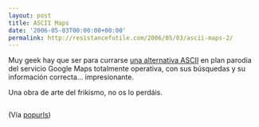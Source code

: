 ```yaml
---
layout: post
title: ASCII Maps
date: '2006-05-03T00:00:00+00:00'
permalink: http://resistancefutile.com/2006/05/03/ascii-maps-2/
---
```

Muy geek hay que ser para currarse <a href="http://www.asciimaps.com/">una alternativa ASCII</a> en plan parodia del servicio Google Maps totalmente operativa, con sus búsquedas y su información correcta... impresionante.

Una obra de arte del frikismo, no os lo perdáis.

<a href="http://www.asciimaps.com/"><img style="display:block; margin:0px auto 10px; text-align:center;cursor:pointer; cursor:hand;" src="http://photos1.blogger.com/blogger/6639/1972/1600/asciimaps2.jpg" border="0" alt="" /></a>

(Vía <a href="http://popurls.com/">popurls</a>)

